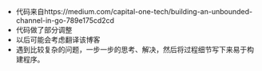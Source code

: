* 代码来自https://medium.com/capital-one-tech/building-an-unbounded-channel-in-go-789e175cd2cd
* 代码做了部分调整
* 以后可能会考虑翻译该博客
* 遇到比较复杂的问题，一步一步的思考、解决，然后将过程细节写下来易于构建程序。